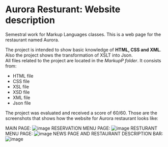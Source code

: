 # Aurora Resturant: Website description
Semestral work for Markup Languages classes. This is a web page for the restaurant named Aurora.   

The project is intended to show basic knowledge of **HTML, CSS and XML**.  
Also the project shows the transformation of XSLT into Json.  
All files related to the project are located in the *MarkupP folder*. It consists from:   
* HTML file
* CSS file
* XSL file
* XSD file
* XML file
* Json file
  
The project was evaluated and received a score of 60/60.
Those are the screenshots that shows how the website for Aurora restaurant looks like:  

MAIN PAGE:
![image](https://github.com/breezevna/Aurora_Resturant/assets/125823447/3c438d28-4472-44b9-a796-372dd2b62533)
RESERVATION MENU PAGE:
![image](https://github.com/breezevna/Aurora_Resturant/assets/125823447/1e5f4125-67bb-49d7-82dc-846359a23454)
RESTURANT MENU PAGE:
![image](https://github.com/breezevna/Aurora_Resturant/assets/125823447/5acf0b02-9c29-46b8-80d4-7f966d02d77d)
NEWS PAGE AND RESTAURANT DESCRIPTION BAR:
![image](https://github.com/breezevna/Aurora_Resturant/assets/125823447/eec88502-a6fe-499c-a7f3-f0c195c8e7ef)
